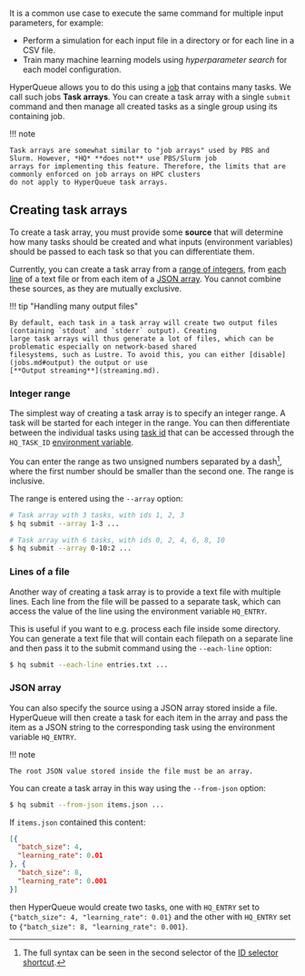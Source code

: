 It is a common use case to execute the same command for multiple input parameters, for example:

- Perform a simulation for each input file in a directory or for each line in a CSV file.
- Train many machine learning models using *hyperparameter search* for each model configuration.

HyperQueue allows you to do this using a [job](jobs.md) that contains many tasks. We call such jobs
**Task arrays**. You can create a task array with a single `submit` command and then manage all created
tasks as a single group using its containing job.

!!! note

    Task arrays are somewhat similar to "job arrays" used by PBS and Slurm. However, *HQ* **does not** use PBS/Slurm job
    arrays for implementing this feature. Therefore, the limits that are commonly enforced on job arrays on HPC clusters
    do not apply to HyperQueue task arrays.

## Creating task arrays
To create a task array, you must provide some **source** that will determine how many tasks should be created and what
inputs (environment variables) should be passed to each task so that you can differentiate them.

Currently, you can create a task array from a [range of integers](#integer-range), from [each line](#lines-of-a-file)
of a text file or from each item of a [JSON array](#json-array). You cannot combine these sources, as they are mutually
exclusive.

!!! tip "Handling many output files"

    By default, each task in a task array will create two output files (containing `stdout` and `stderr` output). Creating
    large task arrays will thus generate a lot of files, which can be problematic especially on network-based shared
    filesystems, such as Lustre. To avoid this, you can either [disable](jobs.md#output) the output or use
    [**Output streaming**](streaming.md).

### Integer range
The simplest way of creating a task array is to specify an integer range. A task will be started for each integer in the
range. You can then differentiate between the individual tasks using [task id](jobs.md#identification-numbers)
that can be accessed through the `HQ_TASK_ID` [environment variable](jobs.md#environment-variables).

You can enter the range as two unsigned numbers separated by a dash[^2], where the first number should be smaller than
the second one. The range is inclusive.

[^2]: The full syntax can be seen in the second selector of the [ID selector shortcut](../cli/shortcuts.md).

The range is entered using the `--array` option:

```bash
# Task array with 3 tasks, with ids 1, 2, 3
$ hq submit --array 1-3 ...

# Task array with 6 tasks, with ids 0, 2, 4, 6, 8, 10
$ hq submit --array 0-10:2 ...
```

### Lines of a file
Another way of creating a task array is to provide a text file with multiple lines. Each line from the file will be
passed to a separate task, which can access the value of the line using the environment variable `HQ_ENTRY`.

This is useful if you want to e.g. process each file inside some directory. You can generate a text file that will
contain each filepath on a separate line and then pass it to the submit command using the `--each-line` option:

```bash
$ hq submit --each-line entries.txt ...
```

### JSON array
You can also specify the source using a JSON array stored inside a file. HyperQueue will then create a task for each
item in the array and pass the item as a JSON string to the corresponding task using the environment variable `HQ_ENTRY`.

!!! note

    The root JSON value stored inside the file must be an array.

You can create a task array in this way using the `--from-json` option:

```bash
$ hq submit --from-json items.json ...
```

If `items.json` contained this content:
```json
[{
  "batch_size": 4,
  "learning_rate": 0.01
}, {
  "batch_size": 8,
  "learning_rate": 0.001
}]
```
then HyperQueue would create two tasks, one with `HQ_ENTRY` set to `{"batch_size": 4, "learning_rate": 0.01}`
and the other with `HQ_ENTRY` set to `{"batch_size": 8, "learning_rate": 0.001}`.
